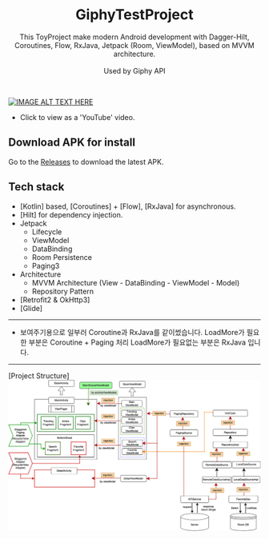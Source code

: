 <h1 align="center">GiphyTestProject</h1>

<p align="center">  
 This ToyProject make modern Android development with Dagger-Hilt, Coroutines, Flow, RxJava, Jetpack (Room, ViewModel), based on MVVM architecture.
</br>
</br>
Used by Giphy API
</p>
</br>


[![IMAGE ALT TEXT HERE](https://img.youtube.com/vi/ZPj4myoBoHw/0.jpg)](https://youtu.be/ZPj4myoBoHw)
- Click to view as a 'YouTube' video.

## Download APK for install
Go to the [Releases](https://github.com/CodingBot000/apks/blob/main/giphyToyProject.apk) to download the latest APK.


## Tech stack
- [Kotlin] based, [Coroutines] + [Flow], [RxJava] for asynchronous.
- [Hilt] for dependency injection.
- Jetpack
  - Lifecycle 
  - ViewModel 
  - DataBinding 
  - Room Persistence 
  - Paging3
- Architecture
  - MVVM Architecture (View - DataBinding - ViewModel - Model)
  - Repository Pattern
- [Retrofit2 & OkHttp3]
- [Glide]


****************************************
* 보여주기용으로 일부러 Coroutine과 RxJava를 같이썼습니다.
LoadMore가  필요한 부분은 Coroutine + Paging 처리
LoadMore가  필요없는  부분은 RxJava 입니다.
****************************************

[Project Structure]
![Alt text](https://github.com/CodingBot000/apks/blob/main/GiphyTestApp.drawio.png)

